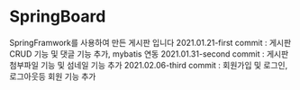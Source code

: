 # SpringBoard
SpringFramwork를 사용하여 만든 게시판 입니다
2021.01.21-first commit : 게시판 CRUD 기능 및 댓글 기능 추가, mybatis 연동
2021.01.31-second commit : 게시판 첨부파일 기능 및 섬네일 기능 추가
2021.02.06-third commit : 회원가입 및 로그인, 로그아웃등 회원 기능 추가

